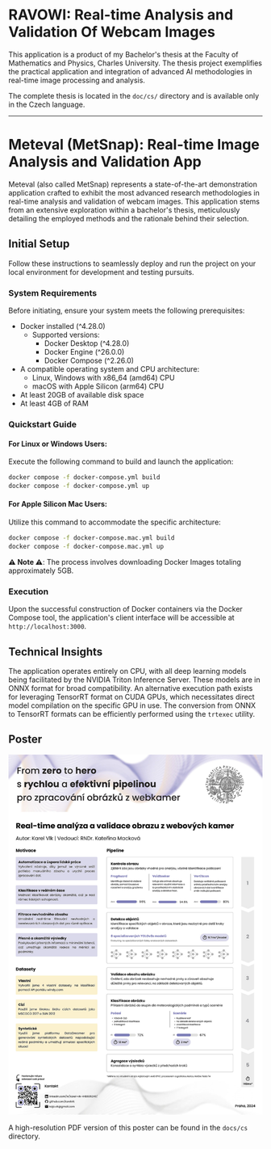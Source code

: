 # RAVOWI: Real-time Analysis and Validation Of Webcam Images

This application is a product of my Bachelor's thesis at the Faculty of Mathematics and Physics, Charles University. The thesis project exemplifies the practical application and integration of advanced AI methodologies in real-time image processing and analysis.

The complete thesis is located in the `doc/cs/` directory and is available only in the Czech language.

---

# Meteval (MetSnap): Real-time Image Analysis and Validation App

Meteval (also called MetSnap) represents a state-of-the-art demonstration application crafted to exhibit the most advanced research methodologies in real-time analysis and validation of webcam images. This application stems from an extensive exploration within a bachelor's thesis, meticulously detailing the employed methods and the rationale behind their selection.

## Initial Setup

Follow these instructions to seamlessly deploy and run the project on your local environment for development and testing pursuits.

### System Requirements

Before initiating, ensure your system meets the following prerequisites:

- Docker installed (^4.28.0)
  - Supported versions:
    - Docker Desktop (^4.28.0)
    - Docker Engine (^26.0.0)
    - Docker Compose (^2.26.0)
- A compatible operating system and CPU architecture:
  - Linux, Windows with x86_64 (amd64) CPU
  - macOS with Apple Silicon (arm64) CPU
- At least 20GB of available disk space
- At least 4GB of RAM

### Quickstart Guide

#### For Linux or Windows Users:

Execute the following command to build and launch the application:

```sh
docker compose -f docker-compose.yml build
docker compose -f docker-compose.yml up
```

#### For Apple Silicon Mac Users:

Utilize this command to accommodate the specific architecture:

```sh
docker compose -f docker-compose.mac.yml build
docker compose -f docker-compose.mac.yml up
```

**⚠️ Note ⚠️**: The process involves downloading Docker Images totaling approximately 5GB.

### Execution

Upon the successful construction of Docker containers via the Docker Compose tool, the application's client interface will be accessible at `http://localhost:3000`.

## Technical Insights

The application operates entirely on CPU, with all deep learning models being facilitated by the NVIDIA Triton Inference Server. These models are in ONNX format for broad compatibility. An alternative execution path exists for leveraging TensorRT format on CUDA GPUs, which necessitates direct model compilation on the specific GPU in use. The conversion from ONNX to TensorRT formats can be efficiently performed using the `trtexec` utility.

## Poster

<img src="docs/cs/poster.jpg" alt="Poster">

<br>

A high-resolution PDF version of this poster can be found in the `docs/cs` directory.
